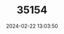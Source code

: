 ---
title: "35154"
category: "Juglans californica"
draft: false
date: 2024-02-22 13:03:50
languages:
  English: ["Northern California Black Walnut", "Southern California Black Walnut"]
---